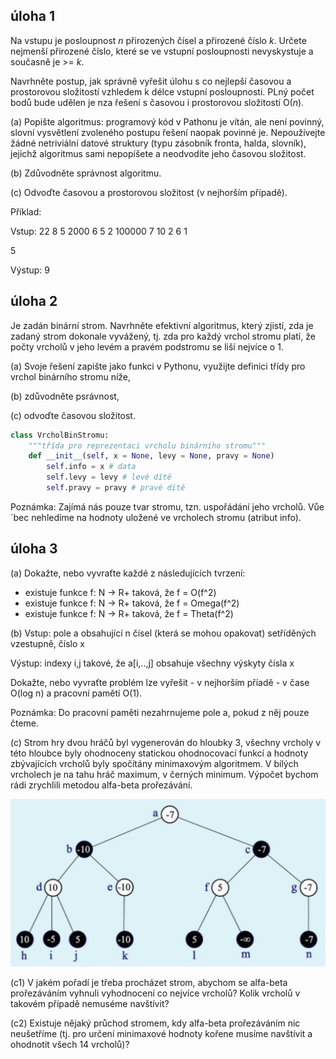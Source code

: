 ## úloha 1

Na vstupu je posloupnost *n* přirozených čísel a přirozené číslo *k*. Určete nejmenší přirozené číslo, které se
ve vstupní posloupnosti nevyskystuje a současně je >= *k*.

Navrhněte postup, jak správně vyřešit úlohu s co nejlepší časovou a prostorovou složitostí vzhledem k délce vstupní posloupnosti. PLný počet bodů
bude udělen je nza řešení s časovou i prostorovou složitostí O(*n*).

(a) Popište algoritmus: programový kód v Pathonu je vítán, ale není povinný, slovní vysvětlení zvoleného postupu řešení naopak povinné
je. Nepoužívejte žádné netriviální datové struktury (typu zásobník fronta, halda, slovník), jejichž algoritmus sami nepopíšete a neodvodíte jeho časovou složitost.

(b) Zdůvodněte správnost algoritmu.

(c) Odvoďte časovou a prostorovou složitost (v nejhorším případě).

Příklad:

Vstup: 22 8 5 2000 6 5 2 100000 7 10 2 6 1

5

Výstup: 9

## úloha 2

Je zadán binární strom. Navrhněte efektivní algoritmus, který zjistí, zda je zadaný strom dokonale vyvážený, tj. zda pro každý vrchol stromu
platí, že počty vrcholů v jeho levém a pravém podstromu se liší nejvíce o 1.

(a) Svoje řešení zapište jako funkci v Pythonu, využijte definici třídy pro vrchol binárního stromu níže,

(b) zdůvodněte psrávnost,

(c) odvoďte časovou složitost.

```python
class VrcholBinStromu:
    """třída pro reprezentaci vrcholu binárního stromu""" 
    def __init__(self, x = None, levy = None, pravy = None)
        self.info = x # data 
        self.levy = levy # levé dítě 
        self.pravy = pravy # pravé dítě
```
Poznámka: Zajímá nás pouze tvar stromu, tzn. uspořádání jeho vrcholů. Vůe´bec nehledíme na hodnoty uložené ve vrcholech stromu (atribut info).

## úloha 3

(a) Dokažte, nebo vyvraťte každé z následujících tvrzení:
- existuje funkce f: N -> R+ taková, že f = O(f^2)
- existuje funkce f: N -> R+ taková, že f = Omega(f^2)
- existuje funkce f: N -> R+ taková, že f = Theta(f^2)

(b) Vstup: pole a obsahující n čísel (která se mohou opakovat) setříděných vzestupně, číslo x

Výstup: indexy i,j takové, že a[i,..,j] obsahuje všechny výskyty čísla x

Dokažte, nebo vyvraťte problém lze vyřešit - v nejhorším příadě - v čase O(log n) a pracovní pamětí O(1).

Poznámka: Do pracovní paměti nezahrnujeme pole a, pokud z něj pouze čteme.

(c) Strom hry dvou hráčů byl vygenerován do hloubky 3, všechny vrcholy v této hloubce byly ohodnoceny
statickou ohodnocovací funkcí a hodnoty zbývajících vrcholů byly spočítány minimaxovým algoritmem.
V bílých vrcholech je na tahu hráč maximum, v černých minimum.
Výpočet bychom rádi zrychlili metodou alfa-beta prořezávání.

![](20210208_strom.jpg)

(c1) V jakém pořadí je třeba procházet strom, abychom se alfa-beta prořezáváním vyhnuli vyhodnocení co nejvíce vrcholů?
Kolik vrcholů v takovém případě nemuséme navštívit?

(c2) Existuje nějaký průchod stromem, kdy alfa-beta prořezáváním nic neušetříme
(tj. pro určení minimaxové hodnoty kořene musíme navštívit a ohodnotit všech 14 vrcholů)?
